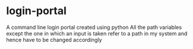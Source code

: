 # login-portal
A command line login portal created using python
All the path variables except the one in which an input is taken refer to a path in my system and hence have to be changed accordingly
